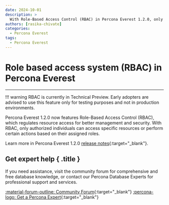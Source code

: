 ```yaml
---
date: 2024-10-01
description: >
  With Role-Based Access Control (RBAC) in Percona Everest 1.2.0, only authorized individuals can access specific resources or perform certain actions based on their assigned roles.
authors: [rasika-chivate]
categories:
  - Percona Everest
tags:
  - Percona Everest
---
```


# Role based access system (RBAC) in Percona Everest
---
<!-- more -->

!!! warning
    RBAC is currently in Technical Preview. Early adopters are advised to use this feature only for testing purposes and not in production environments.

 Percona Everest 1.2.0 now features Role-Based Access Control (RBAC), which regulates resource access for better management and security.
With RBAC, only authorized individuals can access specific resources or perform certain actions based on their assigned roles.

Learn more in Percona Everest 1.2.0 [release notes](https://docs.percona.com/everest/release-notes/Percona-Everest-1.2.0-%282024-10-01%29.html#__tabbed_1_2){:target="_blank"}.

<div data-banner markdown>

## Get expert help { .title }

If you need assistance, visit the community forum for comprehensive and free database knowledge, or contact our Percona Database Experts for professional support and services.

<div class="actions" markdown>

[:material-forum-outline: Community Forum](https://forums.percona.com/){:target="_blank"} [:percona-logo: Get a Percona Expert](https://www.percona.com/about/contact){:target="_blank"}
</div></div>